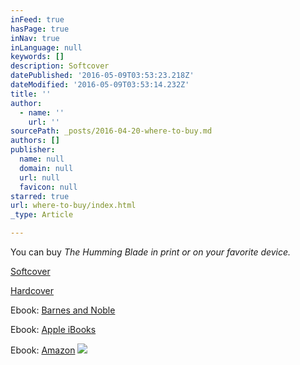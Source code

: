 ```yaml
---
inFeed: true
hasPage: true
inNav: true
inLanguage: null
keywords: []
description: Softcover
datePublished: '2016-05-09T03:53:23.218Z'
dateModified: '2016-05-09T03:53:14.232Z'
title: ''
author:
  - name: ''
    url: ''
sourcePath: _posts/2016-04-20-where-to-buy.md
authors: []
publisher:
  name: null
  domain: null
  url: null
  favicon: null
starred: true
url: where-to-buy/index.html
_type: Article

---
```

You can buy _The Humming Blade _in print or on your favorite device.__

[Softcover][0]

[Hardcover][1]

Ebook: [Barnes and Noble][2]

Ebook: [Apple iBooks][3]

Ebook: [Amazon][4]
![](https://the-grid-user-content.s3-us-west-2.amazonaws.com/69ccaefd-8970-4d40-b075-df2a040e1ba8.jpg)

[0]: http://www.lulu.com/shop/christopher-clark/the-humming-blade/paperback/product-22597138.html
[1]: http://www.lulu.com/shop/christopher-clark/the-humming-blade/hardcover/product-22597942.html
[2]: http://www.barnesandnoble.com/w/the-humming-blade-christopher-clark/1123611082?ean=9781483447162
[3]: https://itunes.apple.com/us/book/the-humming-blade/id1093916932?mt=11
[4]: http://www.amazon.com/Humming-Blade-Christopher-Clark-ebook/dp/B01D95D6KI/ref=sr_1_1?ie=UTF8&qid=1461122849&sr=8-1&keywords=the+humming+blade
